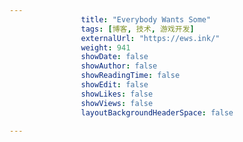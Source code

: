 ---
                title: "Everybody Wants Some"
                tags: [博客, 技术, 游戏开发]
                externalUrl: "https://ews.ink/"
                weight: 941
                showDate: false
                showAuthor: false
                showReadingTime: false
                showEdit: false
                showLikes: false
                showViews: false
                layoutBackgroundHeaderSpace: false
                ---

